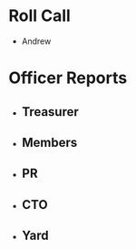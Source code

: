# Roll Call

- Andrew
  
# Officer Reports

- Treasurer
  - 
- Members
  - 
- PR
  - 
- CTO
  - 
- Yard
  - 
